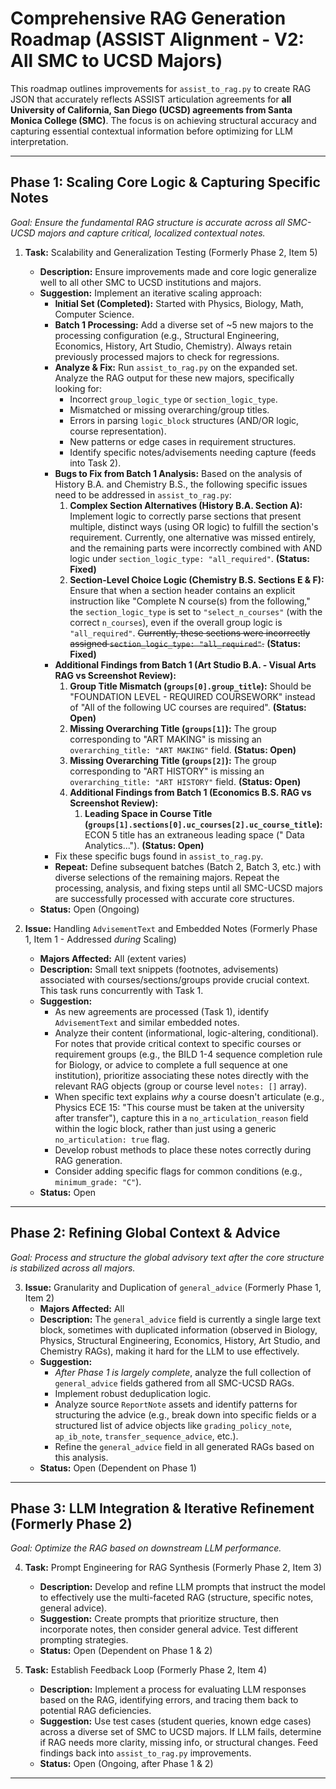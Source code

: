 # Comprehensive RAG Generation Roadmap (ASSIST Alignment - V2: All SMC to UCSD Majors)

This roadmap outlines improvements for `assist_to_rag.py` to create RAG JSON that accurately reflects ASSIST articulation agreements for **all University of California, San Diego (UCSD) agreements from Santa Monica College (SMC)**. The focus is on achieving structural accuracy and capturing essential contextual information before optimizing for LLM interpretation.

---

## Phase 1: Scaling Core Logic & Capturing Specific Notes

*Goal: Ensure the fundamental RAG structure is accurate across all SMC-UCSD majors and capture critical, localized contextual notes.*

1.  **Task:** Scalability and Generalization Testing (Formerly Phase 2, Item 5)
    *   **Description:** Ensure improvements made and core logic generalize well to all other SMC to UCSD institutions and majors.
    *   **Suggestion:** Implement an iterative scaling approach:
        *   **Initial Set (Completed):** Started with Physics, Biology, Math, Computer Science.
        *   **Batch 1 Processing:** Add a diverse set of ~5 new majors to the processing configuration (e.g., Structural Engineering, Economics, History, Art Studio, Chemistry). Always retain previously processed majors to check for regressions.
        *   **Analyze & Fix:** Run `assist_to_rag.py` on the expanded set. Analyze the RAG output for these new majors, specifically looking for:
            *   Incorrect `group_logic_type` or `section_logic_type`.
            *   Mismatched or missing overarching/group titles.
            *   Errors in parsing `logic_block` structures (AND/OR logic, course representation).
            *   New patterns or edge cases in requirement structures.
            *   Identify specific notes/advisements needing capture (feeds into Task 2).
        *   **Bugs to Fix from Batch 1 Analysis:** Based on the analysis of History B.A. and Chemistry B.S., the following specific issues need to be addressed in `assist_to_rag.py`:
            1.  **Complex Section Alternatives (History B.A. Section A):** Implement logic to correctly parse sections that present multiple, distinct ways (using OR logic) to fulfill the section's requirement. Currently, one alternative was missed entirely, and the remaining parts were incorrectly combined with AND logic under `section_logic_type: "all_required"`. **(Status: Fixed)**
            2.  **Section-Level Choice Logic (Chemistry B.S. Sections E & F):** Ensure that when a section header contains an explicit instruction like "Complete N course(s) from the following," the `section_logic_type` is set to `"select_n_courses"` (with the correct `n_courses`), even if the overall group logic is `"all_required"`. ~~Currently, these sections were incorrectly assigned `section_logic_type: "all_required"`.~~ **(Status: Fixed)**
        *   **Additional Findings from Batch 1 (Art Studio B.A. - Visual Arts RAG vs Screenshot Review):**
            1.  **Group Title Mismatch (`groups[0].group_title`):** Should be "FOUNDATION LEVEL - REQUIRED COURSEWORK" instead of "All of the following UC courses are required". **(Status: Open)**
            2.  **Missing Overarching Title (`groups[1]`):** The group corresponding to "ART MAKING" is missing an `overarching_title: "ART MAKING"` field. **(Status: Open)**
            3.  **Missing Overarching Title (`groups[2]`):** The group corresponding to "ART HISTORY" is missing an `overarching_title: "ART HISTORY"` field. **(Status: Open)**
            4.  **Additional Findings from Batch 1 (Economics B.S. RAG vs Screenshot Review):**
                1.  **Leading Space in Course Title (`groups[1].sections[0].uc_courses[2].uc_course_title`):** ECON 5 title has an extraneous leading space (" Data Analytics..."). **(Status: Open)**
        *   Fix these specific bugs found in `assist_to_rag.py`.
        *   **Repeat:** Define subsequent batches (Batch 2, Batch 3, etc.) with diverse selections of the remaining majors. Repeat the processing, analysis, and fixing steps until all SMC-UCSD majors are successfully processed with accurate core structures.
    *   **Status:** Open (Ongoing)

2.  **Issue:** Handling `AdvisementText` and Embedded Notes (Formerly Phase 1, Item 1 - Addressed *during* Scaling)
    *   **Majors Affected:** All (extent varies)
    *   **Description:** Small text snippets (footnotes, advisements) associated with courses/sections/groups provide crucial context. This task runs concurrently with Task 1.
    *   **Suggestion:**
        *   As new agreements are processed (Task 1), identify `AdvisementText` and similar embedded notes.
        *   Analyze their content (informational, logic-altering, conditional). For notes that provide critical context to specific courses or requirement groups (e.g., the BILD 1-4 sequence completion rule for Biology, or advice to complete a full sequence at one institution), prioritize associating these notes directly with the relevant RAG objects (group or course level `notes: []` array).
        *   When specific text explains *why* a course doesn't articulate (e.g., Physics ECE 15: "This course must be taken at the university after transfer"), capture this in a `no_articulation_reason` field within the logic block, rather than just using a generic `no_articulation: true` flag.
        *   Develop robust methods to place these notes correctly during RAG generation.
        *   Consider adding specific flags for common conditions (e.g., `minimum_grade: "C"`).
    *   **Status:** Open

---

## Phase 2: Refining Global Context & Advice

*Goal: Process and structure the global advisory text after the core structure is stabilized across all majors.*

3.  **Issue:** Granularity and Duplication of `general_advice` (Formerly Phase 1, Item 2)
    *   **Majors Affected:** All
    *   **Description:** The `general_advice` field is currently a single large text block, sometimes with duplicated information (observed in Biology, Physics, Structural Engineering, Economics, History, Art Studio, and Chemistry RAGs), making it hard for the LLM to use effectively.
    *   **Suggestion:**
        *   *After Phase 1 is largely complete*, analyze the full collection of `general_advice` fields gathered from all SMC-UCSD RAGs.
        *   Implement robust deduplication logic.
        *   Analyze source `ReportNote` assets and identify patterns for structuring the advice (e.g., break down into specific fields or a structured list of advice objects like `grading_policy_note`, `ap_ib_note`, `transfer_sequence_advice`, etc.).
        *   Refine the `general_advice` field in all generated RAGs based on this analysis.
    *   **Status:** Open (Dependent on Phase 1)

---

## Phase 3: LLM Integration & Iterative Refinement (Formerly Phase 2)

*Goal: Optimize the RAG based on downstream LLM performance.*

4.  **Task:** Prompt Engineering for RAG Synthesis (Formerly Phase 2, Item 3)
    *   **Description:** Develop and refine LLM prompts that instruct the model to effectively use the multi-faceted RAG (structure, specific notes, general advice).
    *   **Suggestion:** Create prompts that prioritize structure, then incorporate notes, then consider general advice. Test different prompting strategies.
    *   **Status:** Open (Dependent on Phase 1 & 2)

5.  **Task:** Establish Feedback Loop (Formerly Phase 2, Item 4)
    *   **Description:** Implement a process for evaluating LLM responses based on the RAG, identifying errors, and tracing them back to potential RAG deficiencies.
    *   **Suggestion:** Use test cases (student queries, known edge cases) across a diverse set of SMC to UCSD majors. If LLM fails, determine if RAG needs more clarity, missing info, or structural changes. Feed findings back into `assist_to_rag.py` improvements.
    *   **Status:** Open (Ongoing, after Phase 1 & 2)

---
